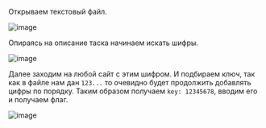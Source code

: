Открываем текстовый файл.

![image](https://github.com/cybhack0/ctf2023-2024/assets/46570641/0c0d8f3f-da7e-421f-95fb-1c6b552ae812)

Опираясь на описание таска начинаем искать шифры.

![image](https://github.com/cybhack0/ctf2023-2024/assets/46570641/36f3ad69-9e45-41e0-9e1e-d1638a74fe7e)

Далее заходим на любой сайт с этим шифром.
И подбираем ключ, так как в файле нам дан `123...` то очевидно будет продолжить добавлять цифры по порядку.
Таким образом получаем `key: 12345678`, вводим его и получаем флаг.

![image](https://github.com/cybhack0/ctf2023-2024/assets/46570641/6da9ba74-3eef-4295-9908-ad02b3ba3673)
